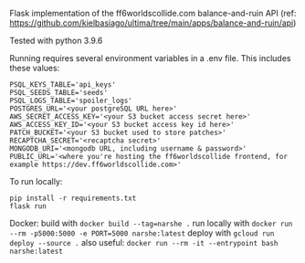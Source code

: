 Flask implementation of the ff6worldscollide.com balance-and-ruin API (ref: https://github.com/kielbasiago/ultima/tree/main/apps/balance-and-ruin/api)

Tested with python 3.9.6

Running requires several environment variables in a .env file. This includes these values:
```
PSQL_KEYS_TABLE='api_keys'
PSQL_SEEDS_TABLE='seeds'
PSQL_LOGS_TABLE='spoiler_logs'
POSTGRES_URL='<your postgreSQL URL here>'
AWS_SECRET_ACCESS_KEY='<your S3 bucket access secret here>'
AWS_ACCESS_KEY_ID='<your S3 bucket access key id here>'
PATCH_BUCKET='<your S3 bucket used to store patches>'
RECAPTCHA_SECRET='<recaptcha secret>'
MONGODB_URI='<mongodb URL, including username & password>'
PUBLIC_URL='<where you're hosting the ff6worldscollide frontend, for example https://dev.ff6worldscollide.com>'
```

To run locally:
```
pip install -r requirements.txt
flask run
```



Docker:
build with  `docker build --tag=narshe .`
run locally with `docker run --rm -p5000:5000 -e PORT=5000 narshe:latest`
deploy with `gcloud run deploy --source .`
also useful: `docker run --rm -it --entrypoint bash narshe:latest`